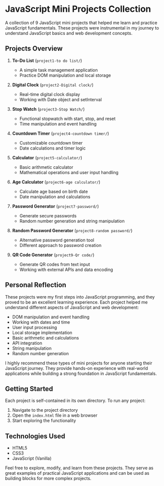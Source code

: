 # JavaScript Mini Projects Collection

A collection of 9 JavaScript mini projects that helped me learn and practice JavaScript fundamentals. These projects were instrumental in my journey to understand JavaScript basics and web development concepts.

## Projects Overview

1. **To-Do List** (`project1-to do list/`)
   - A simple task management application
   - Practice DOM manipulation and local storage

2. **Digital Clock** (`project2-Digital clock/`)
   - Real-time digital clock display
   - Working with Date object and setInterval

3. **Stop Watch** (`project3-Stop Watch/`)
   - Functional stopwatch with start, stop, and reset
   - Time manipulation and event handling

4. **Countdown Timer** (`project4-countdown timer/`)
   - Customizable countdown timer
   - Date calculations and timer logic

5. **Calculator** (`project5-calculator/`)
   - Basic arithmetic calculator
   - Mathematical operations and user input handling

6. **Age Calculator** (`project6-age calculator/`)
   - Calculate age based on birth date
   - Date manipulation and calculations

7. **Password Generator** (`project7-password/`)
   - Generate secure passwords
   - Random number generation and string manipulation

8. **Random Password Generator** (`project8-random password/`)
   - Alternative password generation tool
   - Different approach to password creation

9. **QR Code Generator** (`project9-Qr code/`)
   - Generate QR codes from text input
   - Working with external APIs and data encoding

## Personal Reflection

These projects were my first steps into JavaScript programming, and they proved to be an excellent learning experience. Each project helped me understand different aspects of JavaScript and web development:

- DOM manipulation and event handling
- Working with dates and time
- User input processing
- Local storage implementation
- Basic arithmetic and calculations
- API integration
- String manipulation
- Random number generation

I highly recommend these types of mini projects for anyone starting their JavaScript journey. They provide hands-on experience with real-world applications while building a strong foundation in JavaScript fundamentals.

## Getting Started

Each project is self-contained in its own directory. To run any project:
1. Navigate to the project directory
2. Open the `index.html` file in a web browser
3. Start exploring the functionality

## Technologies Used
- HTML5
- CSS3
- JavaScript (Vanilla)

Feel free to explore, modify, and learn from these projects. They serve as great examples of practical JavaScript applications and can be used as building blocks for more complex projects.
